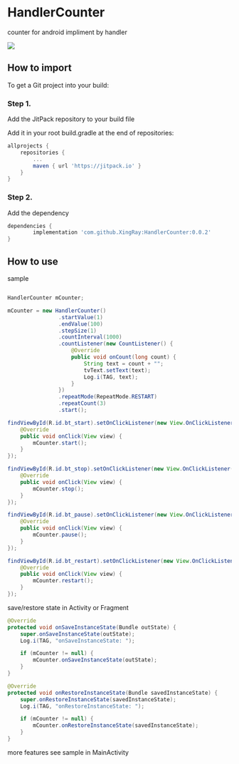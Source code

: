# HandlerCounter
counter for android impliment by handler

[![](https://jitpack.io/v/XingRay/HandlerCounter.svg)](https://jitpack.io/#XingRay/HandlerCounter)

## How to import
To get a Git project into your build:

### Step 1. 
Add the JitPack repository to your build file

Add it in your root build.gradle at the end of repositories:

```groovy
allprojects {
	repositories {
		...
		maven { url 'https://jitpack.io' }
	}
}
```

### Step 2. 
Add the dependency

```groovy
dependencies {
		implementation 'com.github.XingRay:HandlerCounter:0.0.2'
}
```

## How to use

sample 

```java

HandlerCounter mCounter;

mCounter = new HandlerCounter()
                .startValue(1)
                .endValue(100)
                .stepSize(1)
                .countInterval(1000)
                .countListener(new CountListener() {
                    @Override
                    public void onCount(long count) {
                        String text = count + "";
                        tvText.setText(text);
                        Log.i(TAG, text);
                    }
                })
                .repeatMode(RepeatMode.RESTART)
                .repeatCount(3)
                .start();

findViewById(R.id.bt_start).setOnClickListener(new View.OnClickListener() {
	@Override
	public void onClick(View view) {
		mCounter.start();
	}
});

findViewById(R.id.bt_stop).setOnClickListener(new View.OnClickListener() {
	@Override
	public void onClick(View view) {
		mCounter.stop();
	}
});

findViewById(R.id.bt_pause).setOnClickListener(new View.OnClickListener() {
	@Override
	public void onClick(View view) {
		mCounter.pause();
	}
});

findViewById(R.id.bt_restart).setOnClickListener(new View.OnClickListener() {
	@Override
	public void onClick(View view) {
		mCounter.restart();
	}
});

```

save/restore state in Activity or Fragment
```java
@Override
protected void onSaveInstanceState(Bundle outState) {
	super.onSaveInstanceState(outState);
	Log.i(TAG, "onSaveInstanceState: ");

	if (mCounter != null) {
		mCounter.onSaveInstanceState(outState);
	}
}

@Override
protected void onRestoreInstanceState(Bundle savedInstanceState) {
	super.onRestoreInstanceState(savedInstanceState);
	Log.i(TAG, "onRestoreInstanceState: ");

	if (mCounter != null) {
		mCounter.onRestoreInstanceState(savedInstanceState);
	}
}
```

more features see sample in MainActivity